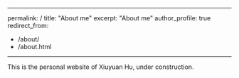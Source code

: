 
---
permalink: /
title: "About me"
excerpt: "About me"
author_profile: true
redirect_from: 
- /about/
- /about.html
---

This is the personal website of Xiuyuan Hu, under construction.
